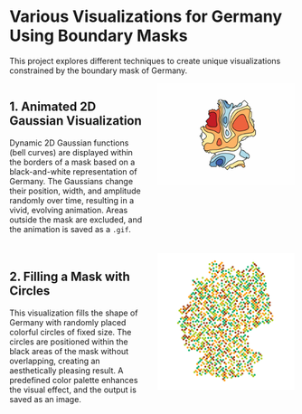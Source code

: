 # Various Visualizations for Germany Using Boundary Masks

This project explores different techniques to create unique visualizations constrained by the boundary mask of Germany.

<div style="display: flex; align-items: flex-start; margin-bottom: 20px;">

<div style="flex: 1; padding-right: 20px;">
<h2>1. Animated 2D Gaussian Visualization</h2>
<p>Dynamic 2D Gaussian functions (bell curves) are displayed within the borders of a mask based on a black-and-white representation of Germany. The Gaussians change their position, width, and amplitude randomly over time, resulting in a vivid, evolving animation. Areas outside the mask are excluded, and the animation is saved as a <code>.gif</code>.</p>
</div>

<div style="flex: 1;">
<img src="gifs/germany_animation_masked_100x100.gif" alt="Animated Gaussian Visualization" style="max-width: 100%;">
</div>

</div>

<div style="display: flex; align-items: flex-start; margin-bottom: 20px;">

<div style="flex: 1; padding-right: 20px;">
<h2>2. Filling a Mask with Circles</h2>
<p>This visualization fills the shape of Germany with randomly placed colorful circles of fixed size. The circles are positioned within the black areas of the mask without overlapping, creating an aesthetically pleasing result. A predefined color palette enhances the visual effect, and the output is saved as an image.</p>
</div>

<div style="flex: 1;">
<img src="images/germany_circles.png" alt="Filling Mask with Circles" style="max-width: 100%;">
</div>

</div>
